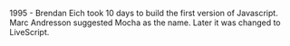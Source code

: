 1995 - Brendan Eich took 10 days to build the first version of Javascript. Marc Andresson suggested Mocha as the name. Later it was changed to LiveScript.
